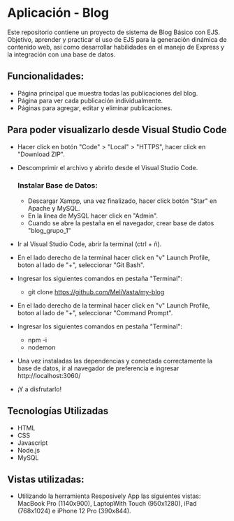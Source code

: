 # Aplicación - Blog


Este repositorio contiene un proyecto de sistema de Blog Básico con EJS. Objetivo, aprender y practicar el uso de EJS para la generación dinámica de contenido web, así como desarrollar habilidades en el manejo de Express y la integración con una base de datos.


## Funcionalidades: 

- Página principal que muestra todas las publicaciones del blog.
- Página para ver cada publicación individualmente.
- Páginas para agregar, editar y eliminar publicaciones.


## Para poder visualizarlo desde Visual Studio Code

- Hacer click en botón "Code" > "Local" > "HTTPS", hacer click en "Download ZIP".
- Descomprimir el archivo y abrirlo desde el Visual Studio Code.

  ### Instalar Base de Datos:
  - Descargar Xampp, una vez finalizado, hacer click botón "Star" en Apache y MySQL.
  - En la linea de MySQL hacer click en "Admin".
  - Cuando se abre la pestaña en el navegador, crear base de datos "blog_grupo_1"
  
- Ir al Visual Studio Code, abrir la terminal (ctrl + ñ).
- En el lado derecho de la terminal hacer click en "v" Launch Profile, boton al lado de "+", seleccionar "Git Bash".
- Ingresar los siguientes comandos en pestaña "Terminal":
  - git clone https://github.com/MeliVasta/my-blog

- En el lado derecho de la terminal hacer click en "v" Launch Profile, boton al lado de "+", seleccionar "Command Prompt".
- Ingresar los siguientes comandos en pestaña "Terminal":
  - npm -i
  - nodemon

- Una vez instaladas las dependencias y conectada correctamente la base de datos, ir al navegador de preferencia e ingresar http://localhost:3060/
- ¡Y a disfrutarlo!


## Tecnologías Utilizadas

- HTML
- CSS
- Javascript
- Node.js
- MySQL

## Vistas utilizadas:

- Utilizando la herramienta Resposively App las siguientes vistas: MacBook Pro (1140x900), LaptopWith Touch (950x1280), iPad (768x1024) e iPhone 12 Pro (390x844).




